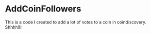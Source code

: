 # AddCoinFollowers
This is a code I created to add a lot of votes to a coin in coindiscovery. Shhhh!!!
